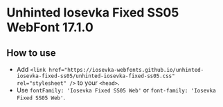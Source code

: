 # Unhinted Iosevka Fixed SS05 WebFont 17.1.0

## How to use

- Add `<link href="https://iosevka-webfonts.github.io/unhinted-iosevka-fixed-ss05/unhinted-iosevka-fixed-ss05.css" rel="stylesheet" />` to your `<head>`.
- Use `fontFamily: 'Iosevka Fixed SS05 Web'` or `font-family: 'Iosevka Fixed SS05 Web'`.
